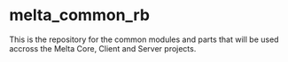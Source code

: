# melta_common_rb

This is the repository for the common modules and parts that will be used accross the Melta Core, Client and Server projects.
